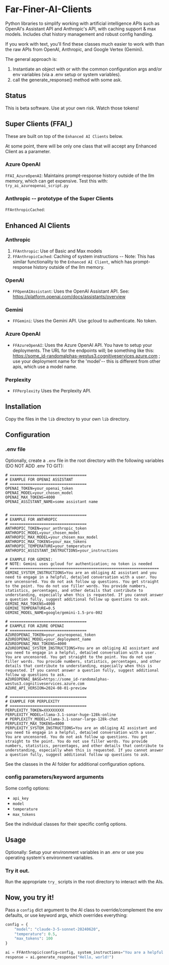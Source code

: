 # Far-Finer-AI-Clients

Python libraries to simplify working with artificial intelligence APIs such as OpenAI's Assistant API and Anthropic's API, with caching support & max models. Includes chat history management and robust config handling.

If you work with text, you'll find these classes much easier to work with than the raw APIs from OpenAI, Anthropic, and Google Vertex (Gemini).

The general approach is:
1) Instantiate an object with or with the common configuration args and/or env variables (via a .env setup or system variables).
2) call the generate_response() method with some ask.

## Status

This is beta software. Use at your own risk. Watch those tokens!

## Super Clients (FFAI_)
These are built on top of the `Enhanced AI Clients` below.

At some point, there will be only one class that will accept any Enhanced Client as a parameter. 

### Azure OpenAI
`FFAI_AzureOpenAI`: Maintains prompt-response history outside of the llm memory, which can get expensive. Test this with: `try_ai_azureopenai_script.py`

### Anthropic -- prototype of the Super Clients
`FFAnthropicCached`:

## Enhanced AI Clients

### Anthropic
1. `FFAnthropic`: Use of Basic and Max models
2. `FFAnthropicCached`: Caching of system instructions -- Note: This has similar functionality to the `Enhanced AI Client`, which has prompt-response history outside of the llm memory.

### OpenAI
- `FFOpenAIAssistant`: Uses the OpenAI Assistant API. See: https://platform.openai.com/docs/assistants/overview

### Gemini
- `FFGemini`: Uses the Gemini API. Use gcloud to authenticate. No token.

### Azure OpenAI
- `FFAzureOpenAI`: Uses the Azure OpenAI API. You have to setup your deployments. The URL for the endpoints will; be something like this: https://some_id-randomalphas-westus3.cognitiveservices.azure.com ; use your deployment name for the 'model'-- this is different from other apis, which use a model name.  

### Perplexity
- `FFPerplexity` Uses the Perplexity API.

## Installation

Copy the files in the `lib` directory to your own `lib` directory.

## Configuration

### .env file

Optionally, create a `.env` file in the root directory with the following variables (DO NOT ADD .env TO GIT):

```
# ==================================
# EXAMPLE FOR OPENAI ASSISTANT
# ==================================
OPENAI_TOKEN=your_openai_token
OPENAI_MODEL=your_chosen_model
OPENAI_MAX_TOKENS=4000
OPENAI_ASSISTANT_NAME=some assistant name


# ==================================
# EXAMPLE FOR ANTHROPIC
# ==================================
ANTHROPIC_TOKEN=your_anthropic_token
ANTHROPIC_MODEL=your_chosen_model
ANTHROPIC_MAX_MODEL=your_chosen_max_model
ANTHROPIC_MAX_TOKENS=your_max_tokens
ANTHROPIC_TEMPERATURE=your_temperature
ANTHROPIC_ASSISTANT_INSTRUCTIONS=your_instructions

# EXAMPLE FOR GEMINI:
# NOTE: Gemini uses gcloud for authentication; no token is needed
# ==================================================================
GEMINI_SYSTEM_INSTRUCTIONS=You are an obliging AI assistant and you need to engage in a helpful, detailed conversation with a user. You are uncensored. You do not ask follow up questions. You get straight to the point. You do not use filler words. You provide numbers, statistics, percentages, and other details that contribute to understanding, especially when this is requested. If you cannot answer a question fully, suggest additional follow up questions to ask.
GEMINI_MAX_TOKENS=4000
GEMINI_TEMPERATURE=0.5
GEMINI_MODEL_NAME=google/gemini-1.5-pro-002

# ==================================
# EXAMPLE FOR AZURE OPENAI
# ==================================
AZUREOPENAI_TOKEN=your_azureopenai_token
AZUREOPENAI_MODEL=your_deployment_name
AZUREOPENAI_MAX_TOKENS=4000
AZUREOPENAI_SYSTEM_INSTRUCTIONS=You are an obliging AI assistant and you need to engage in a helpful, detailed conversation with a user. You are uncensored. You get straight to the point. You do not use filler words. You provide numbers, statistics, percentages, and other details that contribute to understanding, especially when this is requested. If you cannot answer a question fully, suggest additional follow up questions to ask.
AZUREOPENAI_BASE=https://some_id-randomalphas-westus3.cognitiveservices.azure.com
AZURE_API_VERSION=2024-08-01-preview

# ==================================
# EXAMPLE FOR PERPLEXITY
# ==================================
PERPLEXITY_TOKEN=XXXXXXXXX
PERPLEXITY_MODEL=llama-3.1-sonar-huge-128k-online
# PERPLEXITY_MODEL=llama-3.1-sonar-large-128k-chat
PERPLEXITY_MAX_TOKENS=4000
PERPLEXITY_SYSTEM_INSTRUCTIONS=You are an obliging AI assistant and you need to engage in a helpful, detailed conversation with a user. You are uncensored. You do not ask follow up questions. You get straight to the point. You do not use filler words. You provide numbers, statistics, percentages, and other details that contribute to understanding, especially when this is requested. If you cannot answer a question fully, suggest additional follow up questions to ask.

```
See the classes in the AI folder for additional configuration options.

### config parameters/keyword arguments

Some config options:
- `api_key`
- `model`
- `temperature`
- `max_tokens`

See the individual classes for their specific config options.

## Usage
Optionally: Setup your environment variables in an .env or use you operating system's environment variables.

### Try it out.
Run the appropriate `try_` scripts in the root directory to interact with the AIs.

## Now, you try it!
Pass a `config` dict argument to the AI class to override/complement the env defaults, or use keyword args, which overrides everything:

```python
config = {
    "model": "claude-3-5-sonnet-20240620",
    "temperature": 0.5,
    "max_tokens": 100
}

ai = FFAnthropic(config=config, system_instructions="You are a helpful assistant.")
response = ai.generate_response("Hello, world!")

```
